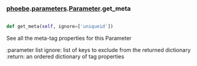 ### [phoebe](phoebe.md).[parameters](parameters.md).[Parameter](Parameter.md).get_meta

```py

def get_meta(self, ignore=['uniqueid'])

```



See all the meta-tag properties for this Parameter

:parameter list ignore: list of keys to exclude from the returned
    dictionary
:return: an ordered dictionary of tag properties

